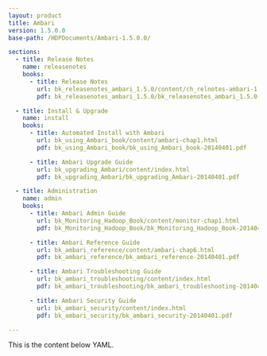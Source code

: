 ```yaml
---
layout: product
title: Ambari
version: 1.5.0.0
base-path: /HDPDocuments/Ambari-1.5.0.0/

sections:
  - title: Release Notes
    name: releasenotes
    books:
      - title: Release Notes
        url: bk_releasenotes_ambari_1.5.0/content/ch_relnotes-ambari-1.5.0.0.html
        pdf: bk_releasenotes_ambari_1.5.0/bk_releasenotes_ambari_1.5.0-20140401.pdf

  - title: Install & Upgrade
    name: install
    books:
      - title: Automated Install with Ambari
        url: bk_using_Ambari_book/content/ambari-chap1.html
        pdf: bk_using_Ambari_book/bk_using_Ambari_book-20140401.pdf

      - title: Ambari Upgrade Guide
        url: bk_upgrading_Ambari/content/index.html
        pdf: bk_upgrading_Ambari/bk_upgrading_Ambari-20140401.pdf

  - title: Administration
    name: admin
    books:
      - title: Ambari Admin Guide
        url: bk_Monitoring_Hadoop_Book/content/monitor-chap1.html
        pdf: bk_Monitoring_Hadoop_Book/bk_Monitoring_Hadoop_Book-20140401.pdf

      - title: Ambari Reference Guide
        url: bk_ambari_reference/content/ambari-chap6.html
        pdf: bk_ambari_reference/bk_ambari_reference-20140401.pdf

      - title: Ambari Troubleshooting Guide
        url: bk_ambari_troubleshooting/content/index.html
        pdf: bk_ambari_troubleshooting/bk_ambari_troubleshooting-20140401.pdf

      - title: Ambari Security Guide
        url: bk_ambari_security/content/index.html
        pdf: bk_ambari_security/bk_ambari_security-20140401.pdf

---
```


This is the content below YAML.

